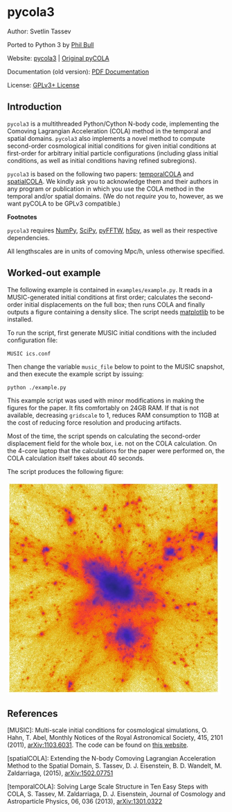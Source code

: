 pycola3
=======

Author: Svetlin Tassev

Ported to Python 3 by [Phil Bull](http://philbull.com/)

Website: [pycola3](https://github.com/philbull/pycola3) | [Original pyCOLA](https://bitbucket.org/tassev/pycola)

Documentation (old version): [PDF Documentation](https://github.com/philbull/pycola3/files/6911023/pyCOLA.pdf)

License: [GPLv3+ License](https://www.gnu.org/licenses/gpl-3.0.html)

Introduction
------------

``pycola3`` is a multithreaded Python/Cython N-body code, implementing the
Comoving Lagrangian Acceleration (COLA) method in the temporal and
spatial domains. ``pycola3`` also implements a novel method to compute
second-order cosmological initial conditions for given initial
conditions at first-order for arbitrary initial particle configurations
(including glass initial conditions, as well as initial conditions
having refined subregions).

``pycola3`` is based on the following two papers:
[temporalCOLA](#temporalCOLA) and [spatialCOLA](#spatialCOLA). We kindly
ask you to acknowledge them and their authors in any program or
publication in which you use the COLA method in the temporal and/or
spatial domains. (We do not *require* you to, however, as we want
pyCOLA to be GPLv3 compatible.)


**Footnotes**

``pycola3`` requires [NumPy](http://www.numpy.org/),
[SciPy](http://www.scipy.org/),
[pyFFTW](https://github.com/pyFFTW/pyFFTW),
[h5py](http://www.h5py.org/), as well as their respective dependencies.

All lengthscales are in units of comoving Mpc/h, unless otherwise specified.


Worked-out example
------------------

The following example is contained in `examples/example.py`. It reads in a
MUSIC-generated initial conditions at first order; calculates the
second-order initial displacements on the full box; then runs COLA and
finally outputs a figure containing a density slice. The script needs
[matplotlib](http://matplotlib.org/) to be installed.

To run the script, first generate MUSIC initial conditions with the
included configuration file:

    MUSIC ics.conf

Then change the variable `music_file` below to point to the MUSIC
snapshot, and then execute the example script by issuing:

    python ./example.py

This example script was used with minor modifications in making the
figures for the paper. It fits comfortably on 24GB RAM. If that is not
available, decreasing `gridscale` to 1, reduces RAM consumption to 11GB
at the cost of reducing force resolution and producing artifacts.

Most of the time, the script spends on calculating the second-order
displacement field for the whole box, i.e. not on the COLA calculation.
On the 4-core laptop that the calculations for the paper were performed
on, the COLA calculation itself takes about 40 seconds.

The script produces the following figure:

![](slab.jpg)

References
----------

<a name="MUSIC"></a>[MUSIC]: Multi-scale initial conditions for cosmological
    simulations, O. Hahn, T. Abel, Monthly Notices of the
    Royal Astronomical Society, 415, 2101 (2011),
    [arXiv:1103.6031](http://http://arxiv.org/abs/1103.6031). The code
    can be found on [this website](http://www.phys.ethz.ch/~hahn/MUSIC/).

<a name="spatialCOLA"></a>[spatialCOLA]: Extending the N-body Comoving Lagrangian Acceleration Method to the
    Spatial Domain, S. Tassev, D. J. Eisenstein, B. D.
    Wandelt, M. Zaldarriaga, (2015),
    [arXiv:1502.07751](http://arxiv.org/abs/arXiv:1502.07751)

<a name="temporalCOLA"></a>[temporalCOLA]: Solving Large Scale Structure in Ten Easy Steps with
    COLA, S. Tassev, M. Zaldarriaga, D. J. Eisenstein,
    Journal of Cosmology and Astroparticle Physics, 06, 036 (2013),
    [arXiv:1301.0322](http://arxiv.org/abs/arXiv:1301.0322)
